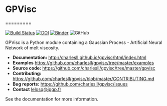 # GPVisc
=========

[![Build Status](https://travis-ci.org/charlesll/rampy.svg?branch=master)](https://travis-ci.org/charlesll/rampy)
[![DOI](https://zenodo.org/badge/DOI/10.5281/zenodo.1168729.svg)](https://doi.org/10.5281/zenodo.1168729) [![Binder](https://mybinder.org/badge_logo.svg)](https://mybinder.org/v2/gh/charlesll/rampy.git/master)
![GitHub](https://img.shields.io/github/license/charlesll/rampy)


GPVisc is a Python module containing a Gaussian Process - Artificial Neural Network of melt viscosity.

- **Documentation:** http://charlesll.github.io/gpvisc/html/index.html
- **Examples** https://github.com/charlesll/gpvisc/tree/master/examples
- **Source code:** https://github.com/charlesll/gpvisc/tree/master/gpvisc
- **Contributing:** https://github.com/charlesll/gpvisc/blob/master/CONTRIBUTING.md
- **Bug reports:** https://github.com/charlesll/gpvisc/issues
- **Contact** lelosq@ipgp.fr

See the documentation for more information.
